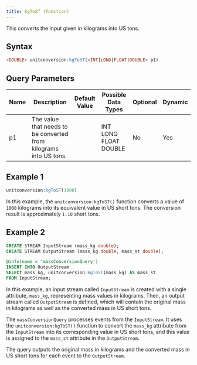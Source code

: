 ```yaml
---
title: kgToST (Function)
---
```


This converts the input given in kilograms into US tons.

## Syntax

```sql
<DOUBLE> unitconversion:kgToST(<INT|LONG|FLOAT|DOUBLE> p1)
```

## Query Parameters

| Name | Description | Default Value | Possible Data Types   | Optional | Dynamic |
|------|-------------|---------------|-----------------------|----------|---------|
| p1   | The value that needs to be converted from kilograms into US tons. |               | INT LONG FLOAT DOUBLE | No       | Yes     |

## Example 1

```sql
unitconversion:kgToST(1000)
```

In this example, the `unitconversion:kgToST()` function converts a value of `1000` kilograms into its equivalent value in US short tons. The conversion result is approximately `1.10` short tons.

## Example 2

```sql
CREATE STREAM InputStream (mass_kg double);
CREATE STREAM OutputStream (mass_kg double, mass_st double);

@info(name = 'massConversionQuery')
INSERT INTO OutputStream
SELECT mass_kg, unitconversion:kgToST(mass_kg) AS mass_st
FROM InputStream;
```

In this example, an input stream called `InputStream` is created with a single attribute, `mass_kg`, representing mass values in kilograms. Then, an output stream called `OutputStream` is defined, which will contain the original mass in kilograms as well as the converted mass in US short tons.

The `massConversionQuery` processes events from the `InputStream`. It uses the `unitconversion:kgToST()` function to convert the `mass_kg` attribute from the `InputStream` into its corresponding value in US short tons, and this value is assigned to the `mass_st` attribute in the `OutputStream`.

The query outputs the original mass in kilograms and the converted mass in US short tons for each event to the `OutputStream`.
